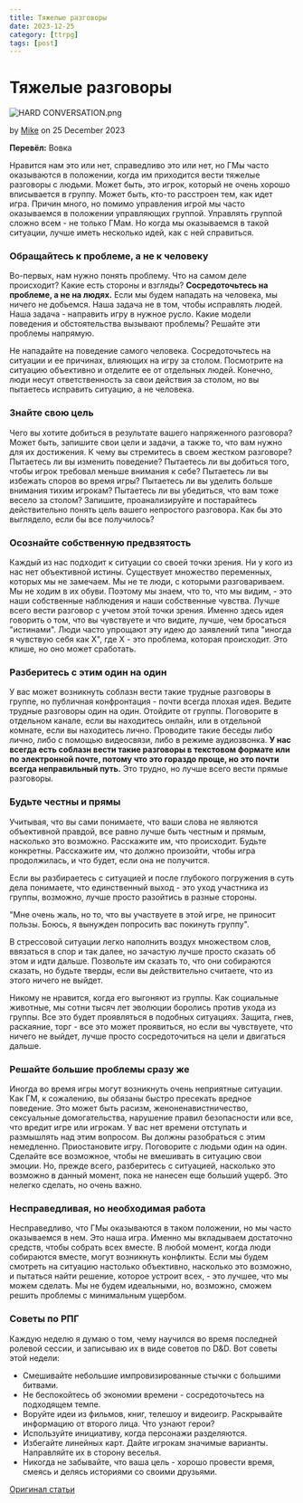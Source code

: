 ```yaml
---
title: Тяжелые разговоры
date: 2023-12-25
category: [ttrpg]
tags: [post]
---
```


# Тяжелые разговоры

![HARD CONVERSATION.png](https://i.pinimg.com/736x/13/7f/9e/137f9e843f2dd4df4815ece50b0616ff.jpg)

by [Mike](https://slyflourish.com/about_mike_shea.html) on 25 December 2023

**Перевёл:** Вовка

Нравится нам это или нет, справедливо это или нет, но ГМы часто оказываются в положении, когда им приходится вести тяжелые разговоры с людьми. Может быть, это игрок, который не очень хорошо вписывается в группу. Может быть, кто-то расстроен тем, как идет игра. Причин много, но помимо управления игрой мы часто оказываемся в положении управляющих группой. Управлять группой сложно всем - не только ГМам. Но когда мы оказываемся в такой ситуации, лучше иметь несколько идей, как с ней справиться.

### Обращайтесь к проблеме, а не к человеку

Во-первых, нам нужно понять проблему. Что на самом деле происходит? Какие есть стороны и взгляды? **Сосредоточьтесь на проблеме, а не на людях.** Если мы будем нападать на человека, мы ничего не добьемся. Наша задача не в том, чтобы исправлять людей. Наша задача - направить игру в нужное русло. Какие модели поведения и обстоятельства вызывают проблемы? Решайте эти проблемы напрямую.

Не нападайте на поведение самого человека. Сосредоточьтесь на ситуации и ее причинах, влияющих на игру за столом. Посмотрите на ситуацию объективно и отделите ее от отдельных людей. Конечно, люди несут ответственность за свои действия за столом, но вы пытаетесь исправить ситуацию, а не человека.

### Знайте свою цель

Чего вы хотите добиться в результате вашего напряженного разговора? Может быть, запишите свои цели и задачи, а также то, что вам нужно для их достижения. К чему вы стремитесь в своем жестком разговоре? Пытаетесь ли вы изменить поведение? Пытаетесь ли вы добиться того, чтобы игрок требовал меньше внимания к себе? Пытаетесь ли вы избежать споров во время игры? Пытаетесь ли вы уделить больше внимания тихим игрокам? Пытаетесь ли вы убедиться, что вам тоже весело за столом? Запишите, проанализируйте и постарайтесь действительно понять цель вашего непростого разговора. Как бы это выглядело, если бы все получилось?

### Осознайте собственную предвзятость

Каждый из нас подходит к ситуации со своей точки зрения. Ни у кого из нас нет объективной истины. Существует множество переменных, которых мы не замечаем. Мы не те люди, с которыми разговариваем. Мы не ходим в их обуви. Поэтому мы знаем, что то, что мы видим, - это наши собственные наблюдения и наши собственные чувства. Лучше всего вести разговор с учетом этой точки зрения. Именно здесь идея говорить о том, что вы чувствуете и что видите, лучше, чем бросаться "истинами". Люди часто упрощают эту идею до заявлений типа "иногда я чувствую себя как Х", где Х - это проблема, которая происходит. Это клише, но оно может сработать.

### Разберитесь с этим один на один

У вас может возникнуть соблазн вести такие трудные разговоры в группе, но публичная конфронтация - почти всегда плохая идея. Ведите трудные разговоры один на один. Отойдите от группы. Поговорите в отдельном канале, если вы находитесь онлайн, или в отдельной комнате, если вы находитесь лично. Проводите такие беседы либо лично, либо с помощью видеосвязи, либо в режиме аудиозвонка. **У нас всегда есть соблазн вести такие разговоры в текстовом формате или по электронной почте, потому что это гораздо проще, но это почти всегда неправильный путь.** Это трудно, но лучше всего вести прямые разговоры.

### Будьте честны и прямы

Учитывая, что вы сами понимаете, что ваши слова не являются объективной правдой, все равно лучше быть честным и прямым, насколько это возможно. Расскажите им, что происходит. Будьте конкретны. Расскажите им, что должно произойти, чтобы игра продолжилась, и что будет, если она не получится.

Если вы разбираетесь с ситуацией и после глубокого погружения в суть дела понимаете, что единственный выход - это уход участника из группы, возможно, лучше просто разойтись в разные стороны.

"Мне очень жаль, но то, что вы участвуете в этой игре, не приносит пользы. Боюсь, я вынужден попросить вас покинуть группу".

В стрессовой ситуации легко наполнить воздух множеством слов, ввязаться в спор и так далее, но зачастую лучше просто сказать об этом и идти дальше. Позвольте им сказать то, что они собираются сказать, но будьте тверды, если вы действительно считаете, что из этого ничего не выйдет.

Никому не нравится, когда его выгоняют из группы. Как социальные животные, мы сотни тысяч лет эволюции боролись против ухода из группы. Все это будет проявляться в подобных ситуациях. Защита, гнев, раскаяние, торг - все это может проявиться, но если вы чувствуете, что ничего не выйдет, лучше просто сосредоточиться на цели и двигаться дальше.

### Решайте большие проблемы сразу же

Иногда во время игры могут возникнуть очень неприятные ситуации. Как ГМ, к сожалению, вы обязаны быстро пресекать вредное поведение. Это может быть расизм, женоненавистничество, сексуальные домогательства, нарушение правил безопасности или все, что вредит игре или игрокам. У вас нет времени отступать и размышлять над этим вопросом. Вы должны разобраться с этим немедленно. Приостановите игру. Поговорите с людьми один на один. Сделайте все возможное, чтобы не вмешивать в ситуацию свои эмоции. Но, прежде всего, разберитесь с ситуацией, насколько это возможно в данный момент, пока не нанесен еще больший ущерб. Это нелегко сделать, но очень важно.

### Несправедливая, но необходимая работа

Несправедливо, что ГМы оказываются в таком положении, но мы часто оказываемся в нем. Это наша игра. Именно мы вкладываем достаточно средств, чтобы собрать всех вместе. В любой момент, когда люди собираются вместе, могут возникнуть конфликты. Если мы будем смотреть на ситуацию настолько объективно, насколько это возможно, и пытаться найти решение, которое устроит всех, - это лучшее, что мы можем сделать. Мы не будем идеальными, но, возможно, сможем решить проблемы с минимальным ущербом.

### Советы по РПГ

Каждую неделю я думаю о том, чему научился во время последней ролевой сессии, и записываю их в виде советов по D&D. Вот советы этой недели:

- Смешивайте небольшие импровизированные стычки с большими битвами.
- Не беспокойтесь об экономии времени - сосредоточьтесь на подходящем темпе.
- Воруйте идеи из фильмов, книг, телешоу и видеоигр. Раскрывайте информацию от второго лица. Что узнают герои?
- Используйте инициативу, когда персонажи разделяются.
- Избегайте линейных карт. Дайте игрокам значимые варианты. Направляйте их в сторону веселья.
- Никогда не забывайте, что ваша цель - хорошо провести время, смеясь и делясь историями со своими друзьями.

[Оригинал статьи](https://slyflourish.com/hard_conversations.html)